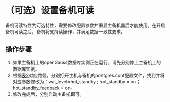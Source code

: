 # （可选）设置备机可读<a name="ZH-CN_TOPIC_0242856216"></a>

备机可读特性为可选特性，需要修改配置参数并重启主备机器后才能使用。在开启备机可读之后，备机将支持读操作，并满足数据一致性要求。

## 操作步骤<a name="section1726123816195"></a>

1.  如果主备机上的openGauss数据库实例正在运行，请先分别停止主备机上的数据库实例。
2.  根据[表2](配置数据库主节点信息.md#zh-cn_topic_0241802596_table15838192510429)对应路径，分别打开主机与备机的postgres.conf配置文件，找到并将对应参数修改为：wal\_level=hot\_standby ; hot\_standby = on；hot\_standby\_feedback = on。
3.  修改完成后，分别启动主备机即可。

